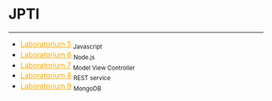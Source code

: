 # JPTI
___
- <a href="/javascript.md" style="color: #FFAA00;">Laboratorium 5</a> <sub>Javascript</sub>
- <a href="/node.md" style="color: #FFAA00;">Laboratorium 6</a> <sub>Node.js</sub>
- <a href="/nodeMVC.md" style="color: #FFAA00;">Laboratorium 7</a> <sub>Model View Controller</sub>
- <a href="/nodeREST.md" style="color: #FFAA00;">Laboratorium 8</a> <sub>REST service</sub>
- <a href="/MongoDB.md" style="color: #FFAA00;">Laboratorium 9</a> <sub>MongoDB</sub>

